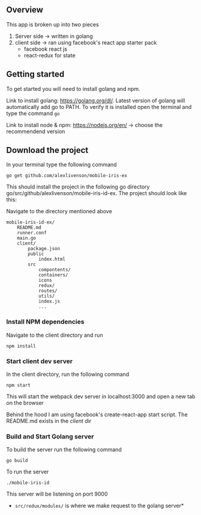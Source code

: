 ## Overview

This app is broken up into two pieces</br>
1. Server side -> written in golang </br>
2. client side -> ran using facebook's react app starter pack</br>
    - facebook react js</br>
    - react-redux for state </br>


## Getting started
To get started you will need to install golang and npm.

Link to install golang: https://golang.org/dl/. Latest version of golang will automatically add go to PATH. To verify it is installed open the terminal and type the command ```go```

Link to install node & npm: https://nodejs.org/en/ -> choose the recommendend version

## Download the project
In your terminal type the following command

```
go get github.com/alexlivenson/mobile-iris-ex
```

This should install the project in the following go directory
go/src/github/alexlivenson/mobile-iris-id-ex. The project should look like this:

Navigate to the directory mentioned above

```
mobile-iris-id-ex/
    README.md
    runner.conf
    main.go
    client/
        package.json
        public
            index.html
        src
            compontents/
            containers/
            icons
            redux/                
            routes/
            utils/
            index.js
            ...
```

### Install NPM dependencies
Navigate to the client directory and run
```
npm install
```

### Start client dev server
In the client directory, run the following command

```
npm start
```

This will start the webpack dev server in localhost:3000 and open a new tab on the browser

Behind the hood I am using facebook's create-react-app start script. The README.md exists in the *client* dir

### Build and Start Golang server

To build the server run the following command
```
go build
```

To run the server
```
./mobile-iris-id
```

This server will be listening on port 9000

* `src/redux/modules/` is where we make request to the golang server*

